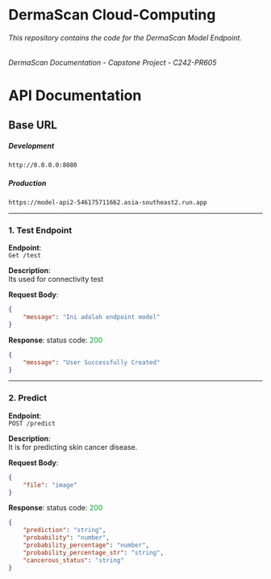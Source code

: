 # DermaScan Cloud-Computing

###### This repository contains the code for the DermaScan Model Endpoint.

###### DermaScan Documentation - Capstone Project - C242-PR605

# **API Documentation**

## **Base URL**

##### Development

```
http://0.0.0.0:8080
```

##### Production

```
https://model-api2-546175711662.asia-southeast2.run.app
```

---

### **1. Test Endpoint**

**Endpoint**:  
`Get /test`

**Description**:  
Its used for connectivity test

**Request Body**:

```json
{
    "message": "Ini adalah endpoint model"
}
```

**Response**:
status code: <span style="color:#03ab22;">200</span>

```json
{
    "message": "User Successfully Created"
}
```

---

### **2. Predict**

**Endpoint**:  
`POST /predict`

**Description**:  
It is for predicting skin cancer disease.

**Request Body**:

```json
{
    "file": "image"
}
```

**Response**:
status code: <span style="color:#03ab22;">200</span>

```json
{
    "prediction": "string",
    "probability": "number",
    "probability_percentage": "number",
    "probability_percentage_str": "string",
    "cancerous_status": "string"
}
```
